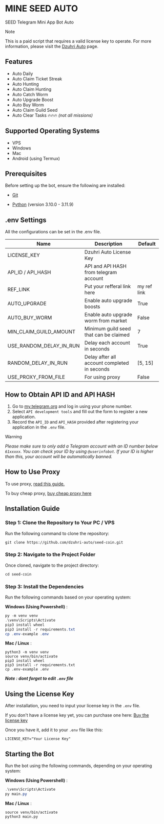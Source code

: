 # MINE SEED AUTO

SEED Telegram Mini App Bot Auto

> [!NOTE]
> This is a paid script that requires a valid license key to operate. For more information, please visit the [Dzuhri Auto](https://irhamdz.notion.site/Dzuhri-Auto-10f53e55353080f98fbae250bd7172d1) page.

## Features

- Auto Daily
- Auto Claim Ticket Streak
- Auto Hunting
- Auto Claim Hunting
- Auto Catch Worm
- Auto Upgrade Boost
- Auto Buy Worm
- Auto Claim Guild Seed
- Auto Clear Tasks 🔥🔥🔥 *(not all missions)*

## Supported Operating Systems

- VPS
- Windows
- Mac
- Android (using Termux)

## Prerequisites

Before setting up the bot, ensure the following are installed:

- [Git](https://git-scm.com/downloads)

- [Python](https://www.python.org/downloads/) (version 3.10.0 - 3.11.9)

## .env Settings

All the configurations can be set in the .env file.

| Name                    | Description                                  | Default     |
| ----------------------- | -------------------------------------------- | ----------- |
| LICENSE_KEY             | Dzuhri Auto License Key                      |             |
| API_ID / API_HASH       | API and API HASH from telegram account       |             |
| REF_LINK                | Put your refferal link here                  | my ref link |
| AUTO_UPGRADE            | Enable auto upgrade boosts                   | True        |
| AUTO_BUY_WORM           | Enable auto upgrade worm from market         | False       |
| MIN_CLAIM_GUILD_AMOUNT  | Minimum guild seed that can be claimed       | 7           |
| USE_RANDOM_DELAY_IN_RUN | Delay each account in seconds                | True        |
| RANDOM_DELAY_IN_RUN     | Delay after all account completed in seconds | [5, 15]     |
| USE_PROXY_FROM_FILE     | For using proxy                              | False       |

## How to Obtain API ID and API HASH

1. Go to [my.telegram.org](https://my.telegram.org/) and log in using your phone number.
2. Select `API development tools` and fill out the form to register a new application.
3. Record the `API_ID` and `API_HASH` provided after registering your application in the `.env` file.

> [!WARNING]
> *Please make sure to only add a Telegram account with an ID number below `61xxxxx`. You can check your ID by using `@userinfobot`. If your ID is higher than this, your account will be automatically banned.*

<!-- ## How to obtain and use Query ID

To get the Query ID, [read this guide.](https://irhamdz.notion.site/Tutorial-Get-Query-ID-f415621d4a9843d2a7a9ad2cfb9abeb4?pvs=74)

Once you have the Query ID, add it to the `query_ids.txt` file.</br>
If you're using multiple accounts, simply add each query ID on a new line, like this:

```bash
query_id=xxxxxxxxx-User1
query_id=xxxxxxxxx-User2
``` -->

## How to Use Proxy

To use proxy, [read this guide.](https://irhamdz.notion.site/Use-Proxy-11153e553530807aaa14fdfde425723c?pvs=74)

To buy cheap proxy, [buy cheap proxy here](https://proxy-seller.com/?partner=QJGZSHEU86WI9Y)

## Installation Guide

### Step 1: Clone the Repository to Your PC / VPS

Run the following command to clone the repository:

```shell
git clone https://github.com/dzuhri-auto/seed-coin.git
```

### Step 2: Navigate to the Project Folder

Once cloned, navigate to the project directory:

```shell
cd seed-coin
```

### Step 3: Install the Dependencies

Run the following commands based on your operating system:

**Windows (Using Powershell)** :

```powershell
py -m venv venv
.\venv\Scripts\Activate
pip3 install wheel
pip3 install -r requirements.txt
cp .env-example .env
```

**Mac / Linux** :

```shell
python3 -m venv venv
source venv/bin/activate
pip3 install wheel
pip3 install -r requirements.txt
cp .env-example .env
```

***Note : dont forget to edit `.env` file***

## Using the License Key

After installation, you need to input your license key in the `.env` file.

If you don't have a license key yet, you can purchase one here: [Buy the license key](https://irhamdz.notion.site/Dzuhri-Auto-10f53e55353080f98fbae250bd7172d1)

Once you have it, add it to your `.env` file like this:

```note
LICENSE_KEY="Your License Key"
```

## Starting the Bot

Run the bot using the following commands, depending on your operating system:

**Windows (Using Powershell)** :

```powershell
.\venv\Scripts\Activate
py main.py
```

**Mac / Linux** :

```shell
source venv/bin/activate
python3 main.py
```
